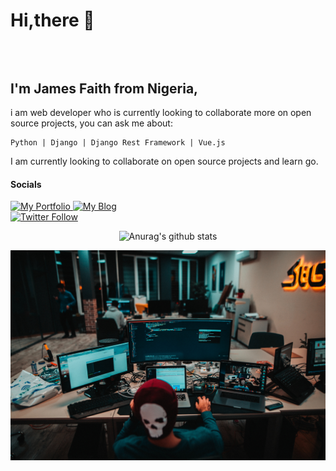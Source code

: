 
Hi,there 👋 
========  
<br></br>
I'm James Faith from Nigeria,
-----------------------------  



  i am web developer who is currently looking to collaborate more on open source projects,
  you can ask me about:

    Python | Django | Django Rest Framework | Vue.js
    
    
   I am currently looking to collaborate on open source projects and learn go.
   
   
   
  #### Socials
   
   <p align="left">
    <a href="https://devfate.come">
        <img alt="My Portfolio" src="https://img.shields.io/badge/My Portfolio-James Faith's Portfolio-orange">
    </a>
    <a href="https://blog.devfate.com">
        <img alt="My Blog" src="https://img.shields.io/badge/My blog-Tech Trainee-blue">
    </a>
    <br>
    <a href="https://twitter.com/follow/camzy_l">
        <img alt="Twitter Follow" src="https://img.shields.io/twitter/follow/camzy_l?label=Follow%20me%20on%20Twitter&style=social">
    </a>
   </p>

   <p align="center">
       <img alt="Anurag's github stats" src="https://github-readme-stats.vercel.app/api?username=blackpandan&show_icons=true&count_private=true&theme=synthwave&line_height=40">
   </p>
    
    
   <p align="center">
       <img alt="Faith James's logo" src="https://github.com/blackpandan/my_pictures/blob/main/arian-darvishi-wh-RPfR_3_M-unsplash.jpg" >
   </p>
   
 
